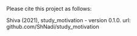 Please cite this project as follows:

Shiva (2021),  study_motivation - version 0.1.0. url: github.com/ShNadi/study_motivation
